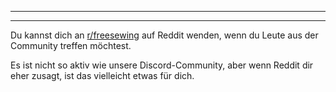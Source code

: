 ***

***

Du kannst dich an [r/freesewing](https://www.reddit.com/r/freesewing/) auf Reddit wenden, wenn du Leute aus der Community treffen möchtest.

Es ist nicht so aktiv wie unsere Discord-Community, aber wenn Reddit dir eher zusagt, ist das vielleicht etwas für dich.
